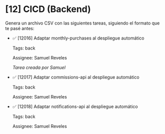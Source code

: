 # [12] CICD (Backend)

Genera un archivo CSV con las siguientes tareas, siguiendo el formato que te pasé antes:

- ✅ [12016] Adaptar monthly-purchases al despliegue automático

  Tags: back

  Assignee: Samuel Reveles

  _Tarea creada por Samuel_

- ✅ [12017] Adaptar commissions-api al despliegue automático

  Tags: back

  Assignee: Samuel Reveles

- ✅ [12018] Adaptar notifications-api al despliegue automático

  Tags: back

  Assignee: Samuel Reveles
